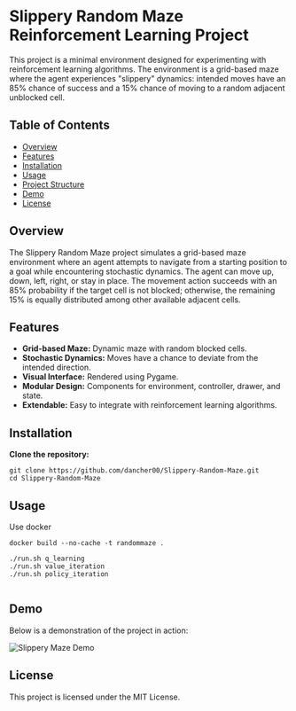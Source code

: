 # Slippery Random Maze Reinforcement Learning Project

This project is a minimal environment designed for experimenting with reinforcement learning algorithms. The environment is a grid-based maze where the agent experiences "slippery" dynamics: intended moves have an 85% chance of success and a 15% chance of moving to a random adjacent unblocked cell.

## Table of Contents
- [Overview](#overview)
- [Features](#features)
- [Installation](#installation)
- [Usage](#usage)
- [Project Structure](#project-structure)
- [Demo](#demo)
- [License](#license)

## Overview

The Slippery Random Maze project simulates a grid-based maze environment where an agent attempts to navigate from a starting position to a goal while encountering stochastic dynamics. The agent can move up, down, left, right, or stay in place. The movement action succeeds with an 85% probability if the target cell is not blocked; otherwise, the remaining 15% is equally distributed among other available adjacent cells.

## Features

- **Grid-based Maze:** Dynamic maze with random blocked cells.
- **Stochastic Dynamics:** Moves have a chance to deviate from the intended direction.
- **Visual Interface:** Rendered using Pygame.
- **Modular Design:** Components for environment, controller, drawer, and state.
- **Extendable:** Easy to integrate with reinforcement learning algorithms.

## Installation

**Clone the repository:**

```
git clone https://github.com/dancher00/Slippery-Random-Maze.git
cd Slippery-Random-Maze
```


## Usage

Use docker

```
docker build --no-cache -t randommaze .

./run.sh q_learning
./run.sh value_iteration
./run.sh policy_iteration


```

## Demo

Below is a demonstration of the project in action:

![Slippery Maze Demo](https://github.com/dancher00/Slippery-Random-Maze/blob/main/demo.gif)


## License
This project is licensed under the MIT License.
